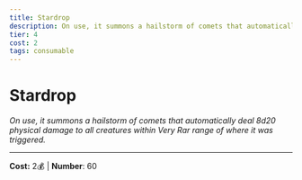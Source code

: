 ```yaml
---
title: Stardrop
description: On use, it summons a hailstorm of comets that automatically deal 8d20 physical damage to all creatures within Very Rar range of where it was triggered.
tier: 4
cost: 2
tags: consumable
---
```

# Stardrop

_On use, it summons a hailstorm of comets that automatically deal 8d20 physical damage to all creatures within Very Rar range of where it was triggered._

___
**Cost:** 2💰 | **Number**: 60
